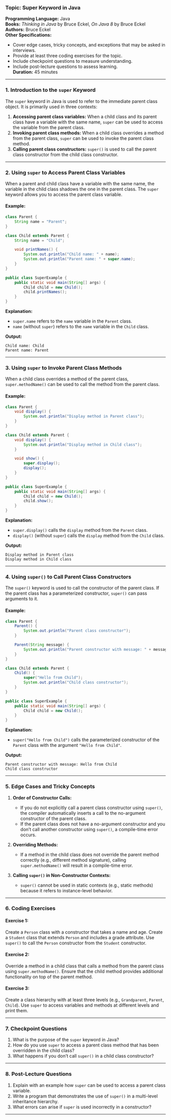 ### Topic: Super Keyword in Java

**Programming Language:** Java  
**Books:** *Thinking in Java* by Bruce Eckel, *On Java 8* by Bruce Eckel  
**Authors:** Bruce Eckel  
**Other Specifications:**  
- Cover edge cases, tricky concepts, and exceptions that may be asked in interviews.  
- Provide at least three coding exercises for the topic.  
- Include checkpoint questions to measure understanding.  
- Include post-lecture questions to assess learning.  
**Duration:** 45 minutes

---

### **1. Introduction to the `super` Keyword**

The `super` keyword in Java is used to refer to the immediate parent class object. It is primarily used in three contexts:

1. **Accessing parent class variables:** When a child class and its parent class have a variable with the same name, `super` can be used to access the variable from the parent class.
2. **Invoking parent class methods:** When a child class overrides a method from the parent class, `super` can be used to invoke the parent class method.
3. **Calling parent class constructors:** `super()` is used to call the parent class constructor from the child class constructor.

---

### **2. Using `super` to Access Parent Class Variables**

When a parent and child class have a variable with the same name, the variable in the child class shadows the one in the parent class. The `super` keyword allows you to access the parent class variable.

#### **Example:**
```java
class Parent {
    String name = "Parent";
}

class Child extends Parent {
    String name = "Child";

    void printNames() {
        System.out.println("Child name: " + name);
        System.out.println("Parent name: " + super.name);
    }
}

public class SuperExample {
    public static void main(String[] args) {
        Child child = new Child();
        child.printNames();
    }
}
```

**Explanation:**
- `super.name` refers to the `name` variable in the `Parent` class.
- `name` (without `super`) refers to the `name` variable in the `Child` class.

**Output:**
```
Child name: Child
Parent name: Parent
```

---

### **3. Using `super` to Invoke Parent Class Methods**

When a child class overrides a method of the parent class, `super.methodName()` can be used to call the method from the parent class.

#### **Example:**
```java
class Parent {
    void display() {
        System.out.println("Display method in Parent class");
    }
}

class Child extends Parent {
    void display() {
        System.out.println("Display method in Child class");
    }

    void show() {
        super.display();
        display();
    }
}

public class SuperExample {
    public static void main(String[] args) {
        Child child = new Child();
        child.show();
    }
}
```

**Explanation:**
- `super.display()` calls the `display` method from the `Parent` class.
- `display()` (without `super`) calls the `display` method from the `Child` class.

**Output:**
```
Display method in Parent class
Display method in Child class
```

---

### **4. Using `super()` to Call Parent Class Constructors**

The `super()` keyword is used to call the constructor of the parent class. If the parent class has a parameterized constructor, `super()` can pass arguments to it.

#### **Example:**
```java
class Parent {
    Parent() {
        System.out.println("Parent class constructor");
    }

    Parent(String message) {
        System.out.println("Parent constructor with message: " + message);
    }
}

class Child extends Parent {
    Child() {
        super("Hello from Child");
        System.out.println("Child class constructor");
    }
}

public class SuperExample {
    public static void main(String[] args) {
        Child child = new Child();
    }
}
```

**Explanation:**
- `super("Hello from Child")` calls the parameterized constructor of the `Parent` class with the argument `"Hello from Child"`.

**Output:**
```
Parent constructor with message: Hello from Child
Child class constructor
```

---

### **5. Edge Cases and Tricky Concepts**

1. **Order of Constructor Calls:**
   - If you do not explicitly call a parent class constructor using `super()`, the compiler automatically inserts a call to the no-argument constructor of the parent class.
   - If the parent class does not have a no-argument constructor and you don’t call another constructor using `super()`, a compile-time error occurs.

2. **Overriding Methods:**
   - If a method in the child class does not override the parent method correctly (e.g., different method signature), calling `super.methodName()` will result in a compile-time error.

3. **Calling `super()` in Non-Constructor Contexts:**
   - `super()` cannot be used in static contexts (e.g., static methods) because it refers to instance-level behavior.

---

### **6. Coding Exercises**

#### **Exercise 1:**
Create a `Person` class with a constructor that takes a name and age. Create a `Student` class that extends `Person` and includes a grade attribute. Use `super()` to call the `Person` constructor from the `Student` constructor.

#### **Exercise 2:**
Override a method in a child class that calls a method from the parent class using `super.methodName()`. Ensure that the child method provides additional functionality on top of the parent method.

#### **Exercise 3:**
Create a class hierarchy with at least three levels (e.g., `Grandparent`, `Parent`, `Child`). Use `super` to access variables and methods at different levels and print them.

---

### **7. Checkpoint Questions**

1. What is the purpose of the `super` keyword in Java?
2. How do you use `super` to access a parent class method that has been overridden in the child class?
3. What happens if you don’t call `super()` in a child class constructor?

---

### **8. Post-Lecture Questions**

1. Explain with an example how `super` can be used to access a parent class variable.
2. Write a program that demonstrates the use of `super()` in a multi-level inheritance hierarchy.
3. What errors can arise if `super` is used incorrectly in a constructor?

---
